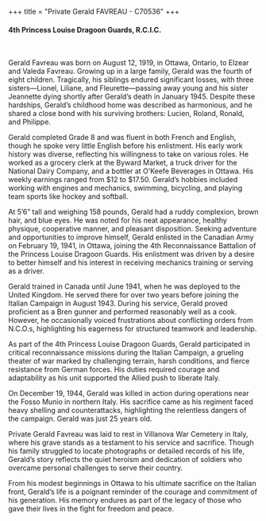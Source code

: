 +++
title = "Private Gerald FAVREAU - C70536"
+++

#### 4th Princess Louise Dragoon Guards, R.C.I.C.
<br>


Gerald Favreau was born on August 12, 1919, in Ottawa, Ontario, to Elzear and Valeda Favreau. Growing up in a large family, Gerald was the fourth of eight children. 
Tragically, his siblings endured significant losses, with three sisters—Lionel, Liliane, and Fleurette—passing away young and his sister Jeannette dying shortly after Gerald’s death in January 1945. Despite these hardships, Gerald’s childhood home was described as harmonious, and he shared a close bond with his surviving brothers: Lucien, Roland, Ronald, and Philippe.

Gerald completed Grade 8 and was fluent in both French and English, though he spoke very little English before his enlistment. His early work history was diverse, reflecting his willingness to take on various roles. He worked as a grocery clerk at the Byward Market, a truck driver for the National Dairy Company, and a bottler at O’Keefe Beverages in Ottawa. His weekly earnings ranged from $12 to $17.50. Gerald’s hobbies included working with engines and mechanics, swimming, bicycling, and playing team sports like hockey and softball.

At 5’6” tall and weighing 158 pounds, Gerald had a ruddy complexion, brown hair, and blue eyes. He was noted for his neat appearance, healthy physique, cooperative manner, and pleasant disposition. 
Seeking adventure and opportunities to improve himself, Gerald enlisted in the Canadian Army on February 19, 1941, in Ottawa, joining the 4th Reconnaissance Battalion of the Princess Louise Dragoon Guards. His enlistment was driven by a desire to better himself and his interest in receiving mechanics training or serving as a driver.

Gerald trained in Canada until June 1941, when he was deployed to the United Kingdom. He served there for over two years before joining the Italian Campaign in August 1943. During his service, Gerald proved proficient as a Bren gunner and performed reasonably well as a cook. However, he occasionally voiced frustrations about conflicting orders from N.C.O.s, highlighting his eagerness for structured teamwork and leadership.

As part of the 4th Princess Louise Dragoon Guards, Gerald participated in critical reconnaissance missions during the Italian Campaign, a grueling theater of war marked by challenging terrain, harsh conditions, and fierce resistance from German forces. His duties required courage and adaptability as his unit supported the Allied push to liberate Italy.

On December 19, 1944, Gerald was killed in action during operations near the Fosso Munio in northern Italy. His sacrifice came as his regiment faced heavy shelling and counterattacks, highlighting the relentless dangers of the campaign. 
Gerald was just 25 years old.

Private Gerald Favreau was laid to rest in Villanova War Cemetery in Italy, where his grave stands as a testament to his service and sacrifice. Though his family struggled to locate photographs or detailed records of his life, Gerald’s story reflects the quiet heroism and dedication of soldiers who overcame personal challenges to serve their country.

From his modest beginnings in Ottawa to his ultimate sacrifice on the Italian front, Gerald’s life is a poignant reminder of the courage and commitment of his generation. 
His memory endures as part of the legacy of those who gave their lives in the fight for freedom and peace.
